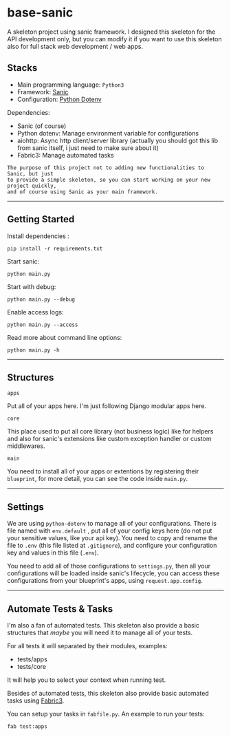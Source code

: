 # base-sanic
A skeleton project using sanic framework.  I designed this skeleton
for the API development only, but you can modify it if you want to use
this skeleton also for full stack web development / web apps.

## Stacks

- Main programming language: `Python3`
- Framework: [Sanic](https://github.com/channelcat/sanic)
- Configuration: [Python Dotenv](https://github.com/theskumar/python-dotenv)

Dependencies:

- Sanic (of course)
- Python dotenv: Manage environment variable for configurations
- aiohttp: Async http client/server library (actually you should got this lib from sanic itself, i just need to make sure about it)
- Fabric3: Manage automated tasks

```
The purpose of this project not to adding new functionalities to Sanic, but just 
to provide a simple skeleton, so you can start working on your new project quickly,
and of course using Sanic as your main framework.
```

---

## Getting Started

Install dependencies :

```
pip install -r requirements.txt
```

Start sanic:

```
python main.py
```

Start with debug:

```
python main.py --debug
```

Enable access logs:

```
python main.py --access
```

Read more about command line options:

```
python main.py -h
```

---

## Structures

`apps` 

Put all of your apps here.  I'm just following Django modular apps here.

`core`

This place used to put all core library (not business logic) like for helpers
and also for sanic's extensions like custom exception handler or custom middlewares.

`main`

You need to install all of your apps or extentions by registering their `blueprint`,
for more detail, you can see the code inside `main.py`.

---

## Settings

We are using `python-dotenv` to manage all of your configurations.  There is file named
with `env.default` , put all of your config keys here (do not put your sensitive values, like
your api key).  You need to copy and rename the file to `.env` (this file listed at `.gitignore`),
and configure your configuration key and values in this file (`.env`).

You need to add all of those configurations to `settings.py`, then all your configurations will
be loaded inside sanic's lifecycle, you can access these configurations from your blueprint's apps, using
`request.app.config`.

---

## Automate Tests & Tasks

I'm also a fan of automated tests.  This skeleton also provide a basic structures that _maybe_ you 
will need it to manage all of your tests.

For all tests it will separated by their modules, examples:

- tests/apps
- tests/core

It will help you to select your context when running test. 

Besides of automated tests, this skeleton also provide basic automated tasks using [Fabric3](https://github.com/mathiasertl/fabric/).

You can setup your tasks in `fabfile.py`.  An example to run your tests:

```
fab test:apps
```
